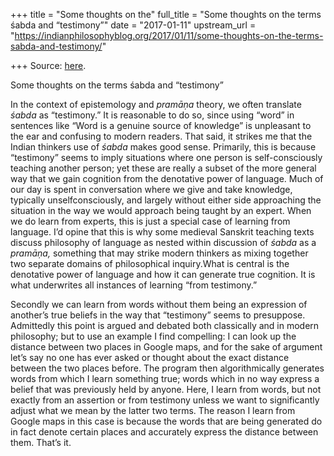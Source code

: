 +++
title = "Some thoughts on the"
full_title = "Some thoughts on the terms śabda and “testimony”"
date = "2017-01-11"
upstream_url = "https://indianphilosophyblog.org/2017/01/11/some-thoughts-on-the-terms-sabda-and-testimony/"

+++
Source: [here](https://indianphilosophyblog.org/2017/01/11/some-thoughts-on-the-terms-sabda-and-testimony/).

Some thoughts on the terms śabda and “testimony”

In the context of epistemology and *pramāṇa* theory, we often translate
*śabda* as “testimony.” It is reasonable to do so, since using “word” in
sentences like “Word is a genuine source of knowledge” is unpleasant to
the ear and confusing to modern readers. That said, it strikes me that
the Indian thinkers use of *śabda* makes good sense. Primarily, this is
because “testimony” seems to imply situations where one person is
self-consciously teaching another person; yet these are really a subset
of the more general way that we gain cognition from the denotative power
of language. Much of our day is spent in conversation where we give and
take knowledge, typically unselfconsciously, and largely without either
side approaching the situation in the way we would approach being taught
by an expert. When we do learn from experts, this is just a special case
of learning from language. I’d opine that this is why some medieval
Sanskrit teaching texts discuss philosophy of language as nested within
discussion of *śabda* as a *pramāṇa,* something that may strike modern
thinkers as mixing together two separate domains of philosophical
inquiry.What is central is the denotative power of language and how it
can generate true cognition. It is what underwrites all instances of
learning “from testimony.”

Secondly we can learn from words without them being an expression of
another’s true beliefs in the way that “testimony” seems to presuppose.
Admittedly this point is argued and debated both classically and in
modern philosophy; but to use an example I find compelling: I can look
up the distance between two places in Google maps, and for the sake of
argument let’s say no one has ever asked or thought about the exact
distance between the two places before. The program then algorithmically
generates words from which I learn something true; words which in no way
express a belief that was previously held by anyone. Here, I learn from
words, but not exactly from an assertion or from testimony unless we
want to significantly adjust what we mean by the latter two terms. The
reason I learn from Google maps in this case is because the words that
are being generated do in fact denote certain places and accurately
express the distance between them. That’s it.
